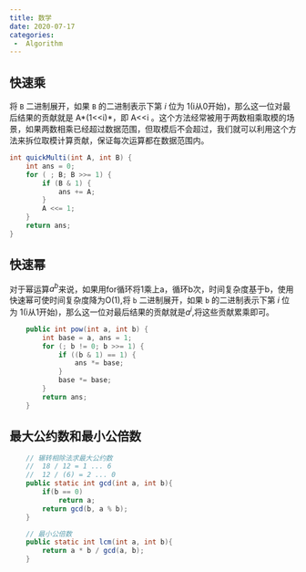 ```yaml
---
title: 数学
date: 2020-07-17
categories:
 -  Algorithm
---
```

## 快速乘

将 `B` 二进制展开，如果 `B` 的二进制表示下第 *i* 位为 1(i从0开始)，那么这一位对最后结果的贡献就是 A*(1<<i)*，即 A<<i 。这个方法经常被用于两数相乘取模的场景，如果两数相乘已经超过数据范围，但取模后不会超过，我们就可以利用这个方法来拆位取模计算贡献，保证每次运算都在数据范围内。

```java
int quickMulti(int A, int B) {
    int ans = 0;
    for ( ; B; B >>= 1) {
        if (B & 1) {
            ans += A;
        }
        A <<= 1;
    }
    return ans;
}
```

## 快速幂

对于幂运算$a^b$来说，如果用for循环将1乘上a，循环b次，时间复杂度基于b，使用快速幂可使时间复杂度降为O(1),将 `b` 二进制展开，如果 `b` 的二进制表示下第 *i* 位为 1(i从1开始)，那么这一位对最后结果的贡献就是$a^i$,将这些贡献累乘即可。

```java
    public int pow(int a, int b) {
        int base = a, ans = 1;
        for (; b != 0; b >>= 1) {
            if ((b & 1) == 1) {
                ans *= base;
            }
            base *= base;
        }
        return ans;
    }
```

## 最大公约数和最小公倍数

```java
    // 辗转相除法求最大公约数
	//  18 / 12 = 1 ... 6
	//  12 / (6) = 2 ... 0
	public static int gcd(int a, int b){
        if(b == 0)
            return a;
        return gcd(b, a % b);
    }

    // 最小公倍数
    public static int lcm(int a, int b){
        return a * b / gcd(a, b);
    }
```